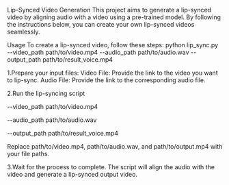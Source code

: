 Lip-Synced Video Generation
This project aims to generate a lip-synced video by aligning audio with a video using a pre-trained model. By following the instructions below, you can create your own lip-synced videos seamlessly.

Usage
To create a lip-synced video, follow these steps:
python lip_sync.py --video_path path/to/video.mp4 --audio_path path/to/audio.wav --output_path path/to/result_voice.mp4


1.Prepare your input files:
Video File: Provide the link to the video you want to lip-sync.
Audio File: Provide the link to the corresponding audio file.

2.Run the lip-syncing script

 --video_path path/to/video.mp4 
 
 --audio_path path/to/audio.wav 
 
 --output_path path/to/result_voice.mp4
 
Replace path/to/video.mp4, path/to/audio.wav, and path/to/output.mp4 with your file paths.

3.Wait for the process to complete. The script will align the audio with the video and generate a lip-synced output video.








